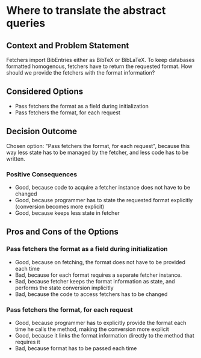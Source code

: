 # Where to translate the abstract queries

## Context and Problem Statement

Fetchers import BibEntries either as BibTeX or BibLaTeX. 
To keep databases formatted homogenous, fetchers have to return the requested format.
How should we provide the fetchers with the format information? 

## Considered Options

* Pass fetchers the format as a field during initialization
* Pass fetchers the format, for each request

## Decision Outcome

Chosen option: "Pass fetchers the format, for each request", 
because this way less state has to be managed by the fetcher, and less code has to be written.

### Positive Consequences

* Good, because code to acquire a fetcher instance does not have to be changed
* Good, because programmer has to state the requested format explicitly (conversion becomes more explicit)
* Good, because keeps less state in fetcher

## Pros and Cons of the Options

### Pass fetchers the format as a field during initialization

* Good, because on fetching, the format does not have to be provided each time
* Bad, because for each format requires a separate fetcher instance.
* Bad, because fetcher keeps the format information as state, and performs the state conversion implicitly
* Bad, because the code to access fetchers has to be changed

### Pass fetchers the format, for each request

* Good, because programmer has to explicitly provide the format each time he calls the method, making the conversion more explicit
* Good, because it links the format information directly to the method that requires it
* Bad, because format has to be passed each time
